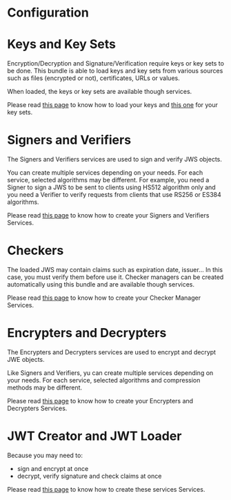Configuration
=============

# Keys and Key Sets

Encryption/Decryption and Signature/Verification require keys or key sets to be done.
This bundle is able to load keys and key sets from various sources such as files (encrypted or not), certificates, URLs or values.

When loaded, the keys or key sets are available though services.

Please read [this page](config/keys.md) to know how to load your keys and [this one](config/key_sets.md) for your key sets.


# Signers and Verifiers

The Signers and Verifiers services are used to sign and verify JWS objects.

You can create multiple services depending on your needs. For each service, selected algorithms may be different.
For example, you need a Signer to sign a JWS to be sent to clients using HS512 algorithm only and you need a Verifier
to verify requests from clients that use RS256 or ES384 algorithms.

Please read [this page](config/signers_and_verifiers.md) to know how to create your Signers and Verifiers Services.


# Checkers

The loaded JWS may contain claims such as expiration date, issuer... In this case, you must verify them before use it.
Checker managers can be created automatically using this bundle and are available though services.

Please read [this page](config/checkers.md) to know how to create your Checker Manager Services.


# Encrypters and Decrypters

The Encrypters and Decrypters services are used to encrypt and decrypt JWE objects.

Like Signers and Verifiers, yu can create multiple services depending on your needs.
For each service, selected algorithms and compression methods may be different.

Please read [this page](config/encrypters_and_decrypters.md) to know how to create your Encrypters and Decrypters Services.

# JWT Creator and JWT Loader

Because you may need to:
* sign and encrypt at once
* decrypt, verify signature and check claims at once

Please read [this page](config/jwtloader_and_jwtcreator.md) to know how to create these services Services.

